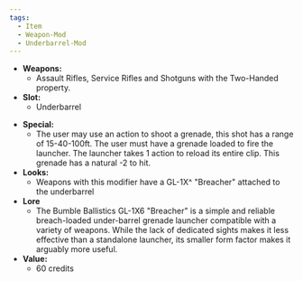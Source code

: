 ```yaml
---
tags:
  - Item
  - Weapon-Mod
  - Underbarrel-Mod
---
```

- **Weapons:**
	- Assault Rifles, Service Rifles and Shotguns with the Two-Handed property.
- **Slot:**
	- Underbarrel
* **Special:**
	* The user may use an action to shoot a grenade, this shot has a range of 15-40-100ft. The user must have a grenade loaded to fire the launcher. The launcher takes 1 action to reload its entire clip. This grenade has a natural -2 to hit.
* **Looks:**
	* Weapons with this modifier have a GL-1X^ "Breacher" attached to the underbarrel
* **Lore**
	- The Bumble Ballistics GL-1X6 "Breacher" is a simple and reliable breach-loaded under-barrel grenade launcher compatible with a variety of weapons. While the lack of dedicated sights makes it less effective than a standalone launcher, its smaller form factor makes it arguably more useful.
* **Value:**
	* 60 credits
